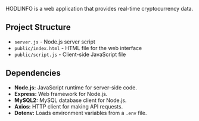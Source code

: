 
HODLINFO  is a web application that provides real-time cryptocurrency data. 

## Project Structure

- `server.js` - Node.js server script
- `public/index.html` - HTML file for the web interface
- `public/script.js` - Client-side JavaScript file

## Dependencies

- **Node.js:** JavaScript runtime for server-side code.
- **Express:** Web framework for Node.js.
- **MySQL2:** MySQL database client for Node.js.
- **Axios:** HTTP client for making API requests.
- **Dotenv:** Loads environment variables from a `.env` file.

